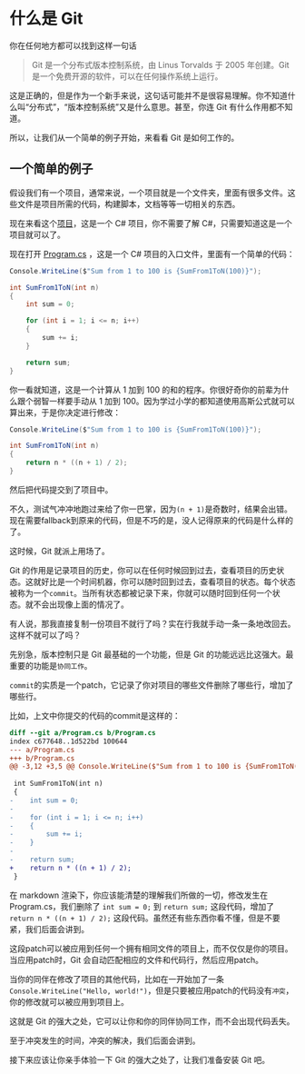 # 什么是 Git

你在任何地方都可以找到这样一句话

> Git 是一个分布式版本控制系统，由 Linus Torvalds 于 2005 年创建。Git 是一个免费开源的软件，可以在任何操作系统上运行。

这是正确的，但是作为一个新手来说，这句话可能并不是很容易理解。你不知道什么叫“分布式”，“版本控制系统”又是什么意思。甚至，你连 Git 有什么作用都不知道。

所以，让我们从一个简单的例子开始，来看看 Git 是如何工作的。

## 一个简单的例子

假设我们有一个项目，通常来说，一个项目就是一个文件夹，里面有很多文件。这些文件是项目所需的代码，构建脚本，文档等等一切相关的东西。

现在来看这个[项目](https://github.com/NEUQ-CS/manual/tree/master/src/use-git/MyProject1)，这是一个 C# 项目，你不需要了解 C#，只需要知道这是一个项目就可以了。

现在打开 [Program.cs](https://github.com/NEUQ-CS/manual/tree/master/src/use-git/MyProject1/Program.cs) ，这是一个 C# 项目的入口文件，里面有一个简单的代码：

```csharp
Console.WriteLine($"Sum from 1 to 100 is {SumFrom1ToN(100)}");

int SumFrom1ToN(int n)
{
    int sum = 0;

    for (int i = 1; i <= n; i++)
    {
        sum += i;
    }

    return sum;
}
```

你一看就知道，这是一个计算从 1 加到 100 的和的程序。你很好奇你的前辈为什么跟个弱智一样要手动从 1 加到 100。因为学过小学的都知道使用高斯公式就可以算出来，于是你决定进行修改：

```csharp
Console.WriteLine($"Sum from 1 to 100 is {SumFrom1ToN(100)}");

int SumFrom1ToN(int n)
{
    return n * ((n + 1) / 2);
}
```

然后把代码提交到了项目中。

不久，测试气冲冲地跑过来给了你一巴掌，因为`(n + 1)`是奇数时，结果会出错。现在需要fallback到原来的代码，但是不巧的是，没人记得原来的代码是什么样的了。

这时候，Git 就派上用场了。

Git 的作用是记录项目的历史，你可以在任何时候回到过去，查看项目的历史状态。这就好比是一个时间机器，你可以随时回到过去，查看项目的状态。每个状态被称为一个`commit`。当所有状态都被记录下来，你就可以随时回到任何一个状态。就不会出现像上面的情况了。

有人说，那我直接复制一份项目不就行了吗？实在行我就手动一条一条地改回去。这样不就可以了吗？

先别急，版本控制只是 Git 最基础的一个功能，但是 Git 的功能远远比这强大。最重要的功能是`协同工作`。

`commit`的实质是一个patch，它记录了你对项目的哪些文件删除了哪些行，增加了哪些行。

比如，上文中你提交的代码的commit是这样的：

```patch
diff --git a/Program.cs b/Program.cs
index c677648..1d522bd 100644
--- a/Program.cs
+++ b/Program.cs
@@ -3,12 +3,5 @@ Console.WriteLine($"Sum from 1 to 100 is {SumFrom1ToN(100)}");
 
 int SumFrom1ToN(int n)
 {
-    int sum = 0;
-
-    for (int i = 1; i <= n; i++)
-    {
-        sum += i;
-    }
-
-    return sum;
+    return n * ((n + 1) / 2);
 }
```

在 markdown 渲染下，你应该能清楚的理解我们所做的一切，修改发生在Program.cs，我们删除了 `int sum = 0;` 到 `return sum;` 这段代码，增加了 `return n * ((n + 1) / 2);` 这段代码。虽然还有些东西你看不懂，但是不要紧，我们后面会讲到。

这段patch可以被应用到任何一个拥有相同文件的项目上，而不仅仅是你的项目。当应用patch时，Git 会自动匹配相应的文件和代码行，然后应用patch。

当你的同伴在修改了项目的其他代码，比如在一开始加了一条`Console.WriteLine("Hello, world!")`，但是只要被应用patch的代码没有`冲突`，你的修改就可以被应用到项目上。

这就是 Git 的强大之处，它可以让你和你的同伴协同工作，而不会出现代码丢失。

至于冲突发生的时间，冲突的解决，我们后面会讲到。

接下来应该让你亲手体验一下 Git 的强大之处了，让我们准备安装 Git 吧。